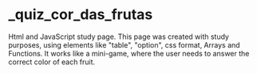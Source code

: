 # _quiz_cor_das_frutas
 Html and JavaScript study page.
 This page was created with study purposes, using elements like "table", "option", css format, Arrays and Functions.
 It works like a mini-game, where the user needs to answer the correct color of each fruit.
